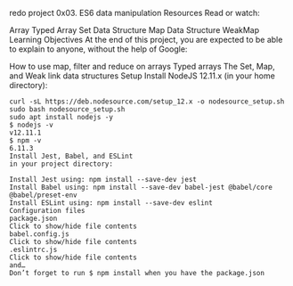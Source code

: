 redo project
0x03. ES6 data manipulation
Resources
Read or watch:

Array
Typed Array
Set Data Structure
Map Data Structure
WeakMap
Learning Objectives
At the end of this project, you are expected to be able to explain to anyone, without the help of Google:

How to use map, filter and reduce on arrays
Typed arrays
The Set, Map, and Weak link data structures
Setup
Install NodeJS 12.11.x
(in your home directory):

	curl -sL https://deb.nodesource.com/setup_12.x -o nodesource_setup.sh
	sudo bash nodesource_setup.sh
	sudo apt install nodejs -y
	$ nodejs -v
	v12.11.1
	$ npm -v
	6.11.3
	Install Jest, Babel, and ESLint
	in your project directory:

	Install Jest using: npm install --save-dev jest
	Install Babel using: npm install --save-dev babel-jest @babel/core @babel/preset-env
	Install ESLint using: npm install --save-dev eslint
	Configuration files
	package.json
	Click to show/hide file contents
	babel.config.js
	Click to show/hide file contents
	.eslintrc.js
	Click to show/hide file contents
	and…
	Don’t forget to run $ npm install when you have the package.json

